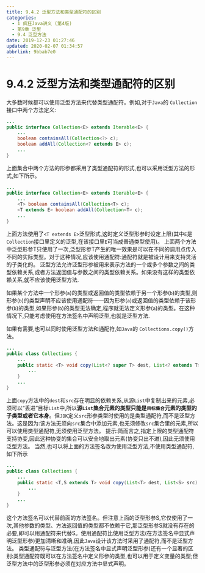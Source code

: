 ```yaml
---
title: 9.4.2 泛型方法和类型通配符的区别
categories: 
  - 1 疯狂Java讲义 (第4版)
  - 第9章 泛型
  - 9.4 泛型方法
date: 2019-12-23 01:27:46
updated: 2020-02-07 01:34:57
abbrlink: 9bbab7e0
---
```

# 9.4.2 泛型方法和类型通配符的区别
大多数时候都可以使用泛型方法来代替类型通配符。例如,对于`Java`的 `Collection`接口中两个方法定义:
```java
...
public interface Collection<E> extends Iterable<E> {
    ...
    boolean containsAll(Collection<?> c);
    boolean addAll(Collection<? extends E> c);
    ...
}
```
上面集合中两个方法的形参都采用了类型通配符的形式,也可以采用泛型方法的形式,如下所示。
```java
...
public interface Collection<E> extends Iterable<E> {
    ...
    <T> boolean containsAll(Collection<T> c);
    <T extends E> boolean addAll(Collection<T> c);
    ...
}
```
上面方法使用了`<T extends E>`泛型形式,这时定义泛型形参时设定上限(其中`E`是 `Collection`接口里定义的泛型,在该接口里`E`可当成普通类型使用)。
上面两个方法中泛型形参T只使用了一次,泛型形参T产生的唯一效果是可以在不同的调用点传入不同的实际类型。对于这种情况,应该使用通配符:通配符就是被设计用来支持灵活的子类化的。
泛型方法允许泛型形参被用来表示方法的一个或多个参数之间的类型依赖关系,或者方法返回值与参数之间的类型依赖关系。如果没有这样的类型依赖关系,就不应该使用泛型方法.

如果某个方法中一个形参(`a`)的类型或返回值的类型依赖于另一个形参(`b`)的类型,则形参(`b`)的类型声眀不应该使用通配符——因为形参(`a`)或返回值的类型依赖于该形参(`b`)的类型,如果形参(`b`)的类型无法确定,程序就无法定义形参(`a`)的类型。在这种情况下,只能考虑使用在方法签名中声明泛型,也就是泛型方法.

如果有需要,也可以同时使用泛型方法和通配符,如`Java`的 `Collections.copy()`方法。
```java
...
public class Collections {
    ...
    public static <T> void copy(List<? super T> dest, List<? extends T> src) {
        ...
    }
    ...
}
```
上面`copy`方法中的`dest`和`src`存在明显的依赖关系,从源`List`中复制出来的元素,必须可以“丢进”目标`List`中,所以**源`List`集合元素的类型只能是`目标集合`元素的类型的子类型或者它本身**。但`JDK`定义`src`形参类型时使用的是类型通配符,而不是泛型方法。这是因为:该方法无须向`src`集合中添加元素,也无须修改`src`集合里的元素,所以可以使用类型通配符,无须使用泛型方法。
提示:简而言之,指定上限的类型通配符支持协变,因此这种协变的集合可以安全地取出元素(协变只出不进),因此无须使用泛型方法。
当然,也可以将上面的方法签名改为使用泛型方法,不使用类型通配符,如下所示
```java
...
public class Collections {
    ...
    public static <T,S extends T> void copy(List<T> dest, List<S> src) {
        ...
    }
    ...
}
```
这个方法签名可以代替前面的方法签名。但注意上面的泛型形参S,它仅使用了一次,其他参数的类型、方法返回值的类型都不依赖于它,那泛型形参S就没有存在的必要,即可以用通配符来代替S。使用通配符比使用泛型方法(在方法签名中显式声明泛型形参)更加清晰和准确,因此`Java`设计该方法时采用了通配符,而不是泛型方法。
类型通配符与泛型方法(在方法签名中显式声明泛型形参)还有一个显著的区别:类型通配符既可以在方法签名中定义形参的类型,也可以用于定义变量的类型;但泛型方法中的泛型形参必须在对应方法中显式声明。
